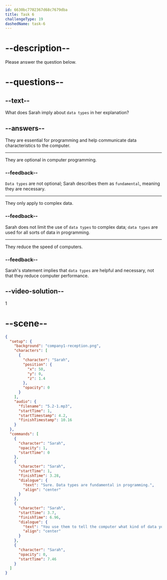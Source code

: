 ```yaml
---
id: 6630bc7702367d68c7679dba
title: Task 6
challengeType: 19
dashedName: task-6
---
```


<!-- (Audio) Sarah: Sure. Data types are fundamental in programming. You use them to tell the computer what kind of data you're working with. -->

# --description--

Please answer the question below.

# --questions--

## --text--

What does Sarah imply about `data types` in her explanation?

## --answers--

They are essential for programming and help communicate data characteristics to the computer.

---

They are optional in computer programming.

### --feedback--

`Data types` are not optional; Sarah describes them as `fundamental`, meaning they are necessary.

---

They only apply to complex data.

### --feedback--

Sarah does not limit the use of `data types` to complex data; `data types` are used for all sorts of data in programming.

---

They reduce the speed of computers.

### --feedback--

Sarah's statement implies that `data types` are helpful and necessary, not that they reduce computer performance.

## --video-solution--

1

# --scene--

```json
{
  "setup": {
    "background": "company1-reception.png",
    "characters": [
      {
        "character": "Sarah",
        "position": {
          "x": 50,
          "y": 0,
          "z": 1.4
        },
        "opacity": 0
      }
    ],
    "audio": {
      "filename": "5.2-1.mp3",
      "startTime": 1,
      "startTimestamp": 4.2,
      "finishTimestamp": 10.16
    }
  },
  "commands": [
    {
      "character": "Sarah",
      "opacity": 1,
      "startTime": 0
    },
    {
      "character": "Sarah",
      "startTime": 1,
      "finishTime": 3.28,
      "dialogue": {
        "text": "Sure. Data types are fundamental in programming.",
        "align": "center"
      }
    },
    {
      "character": "Sarah",
      "startTime": 3.7,
      "finishTime": 6.96,
      "dialogue": {
        "text": "You use them to tell the computer what kind of data you're working with.",
        "align": "center"
      }
    },
    {
      "character": "Sarah",
      "opacity": 0,
      "startTime": 7.46
    }
  ]
}
```
